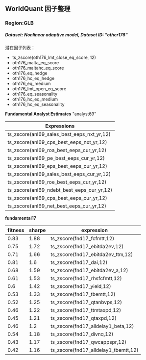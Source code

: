 ## WorldQuant 因子整理

### Region:GLB

##### Dataset: **Nonlinear adaptive model**, Dataset ID: **"other176"**

潜在因子列表：

- ts_zscore(oth176_lmt_close_eq_score, 12)
- oth176_malta_eq_score
- oth176_maltahc_eq_score
- oth176_eq_hedge
- oth176_hc_eq_hedge
- oth176_eq_medium
- oth176_lmt_open_eq_score
- oth176_eq_seasonality
- oth176_hc_eq_medium
- oth176_hc_eq_seasonality

**Fundamental Analyst Estimates** "analyst69"

| Expressions                                |
| ------------------------------------------ |
| ts_zscore(anl69_sales_best_eeps_nxt_yr,12) |
| ts_zscore(anl69_cps_best_eeps_nxt_yr,12)   |
| ts_zscore(anl69_roa_best_eeps_cur_yr,12)   |
| ts_zscore(anl69_pe_best_eeps_cur_yr,12)    |
| ts_zscore(anl69_eps_best_eeps_cur_yr,12)   |
| ts_zscore(anl69_sales_best_eeps_cur_yr,12) |
| ts_zscore(anl69_roe_best_eeps_cur_yr,12)   |
| ts_zscore(anl69_ndebt_best_eeps_cur_yr,12) |
| ts_zscore(anl69_cps_best_eeps_cur_yr,12)   |
| ts_zscore(anl69_net_best_eeps_cur_yr,12)   |

**fundamental17**

| fitness | sharpe | expression                           |
| ------- | ------ | ------------------------------------ |
| 0.83    | 1.88   | ts_zscore(fnd17_fcfmtt,12)           |
| 0.75    | 1.72   | ts_zscore(fnd17_ebitda2ev,12)        |
| 0.71    | 1.66   | ts_zscore(fnd17_ebitda2ev_ttm,12)    |
| 0.81    | 1.6    | ts_zscore(fnd17_dai,12)              |
| 0.68    | 1.59   | ts_zscore(fnd17_ebitda2ev_a,12)      |
| 0.61    | 1.53   | ts_zscore(fnd17_rhsfcfmtt,12)        |
| 0.6     | 1.42   | ts_zscore(fnd17_yield,12)            |
| 0.53    | 1.33   | ts_zscore(fnd17_tbemtt,12)           |
| 0.52    | 1.25   | ts_zscore(fnd17_qtanbvps,12)         |
| 0.46    | 1.22   | ts_zscore(fnd17_ttmtaxpd,12)         |
| 0.45    | 1.21   | ts_zscore(fnd17_qtaxpd,12)           |
| 0.46    | 1.2    | ts_zscore(fnd17_alldelay1_beta,12)   |
| 0.54    | 1.18   | ts_zscore(fnd17_divnq,12)            |
| 0.43    | 1.17   | ts_zscore(fnd17_qwcappspr,12)        |
| 0.42    | 1.16   | ts_zscore(fnd17_alldelay1_tbemtt,12) |